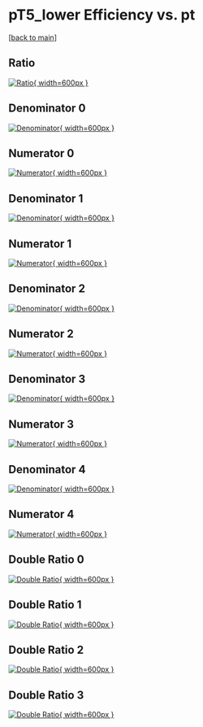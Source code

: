 # pT5_lower Efficiency vs. pt

[[back to main](./)]



## Ratio

[![Ratio](../mtv/var/pT5_lower_base_211_1_eff_pt.png){ width=600px }](../mtv/var/pT5_lower_base_211_1_eff_pt.pdf)

## Denominator 0

[![Denominator](../mtv/den/pT5_lower_base_211_1_eff_pt_den0.png){ width=600px }](../mtv/den/pT5_lower_base_211_1_eff_pt_den0.pdf)

## Numerator 0

[![Numerator](../mtv/num/pT5_lower_base_211_1_eff_pt_num0.png){ width=600px }](../mtv/num/pT5_lower_base_211_1_eff_pt_num0.pdf)

## Denominator 1

[![Denominator](../mtv/den/pT5_lower_base_211_1_eff_pt_den1.png){ width=600px }](../mtv/den/pT5_lower_base_211_1_eff_pt_den1.pdf)

## Numerator 1

[![Numerator](../mtv/num/pT5_lower_base_211_1_eff_pt_num1.png){ width=600px }](../mtv/num/pT5_lower_base_211_1_eff_pt_num1.pdf)

## Denominator 2

[![Denominator](../mtv/den/pT5_lower_base_211_1_eff_pt_den2.png){ width=600px }](../mtv/den/pT5_lower_base_211_1_eff_pt_den2.pdf)

## Numerator 2

[![Numerator](../mtv/num/pT5_lower_base_211_1_eff_pt_num2.png){ width=600px }](../mtv/num/pT5_lower_base_211_1_eff_pt_num2.pdf)

## Denominator 3

[![Denominator](../mtv/den/pT5_lower_base_211_1_eff_pt_den3.png){ width=600px }](../mtv/den/pT5_lower_base_211_1_eff_pt_den3.pdf)

## Numerator 3

[![Numerator](../mtv/num/pT5_lower_base_211_1_eff_pt_num3.png){ width=600px }](../mtv/num/pT5_lower_base_211_1_eff_pt_num3.pdf)

## Denominator 4

[![Denominator](../mtv/den/pT5_lower_base_211_1_eff_pt_den4.png){ width=600px }](../mtv/den/pT5_lower_base_211_1_eff_pt_den4.pdf)

## Numerator 4

[![Numerator](../mtv/num/pT5_lower_base_211_1_eff_pt_num4.png){ width=600px }](../mtv/num/pT5_lower_base_211_1_eff_pt_num4.pdf)

## Double Ratio 0

[![Double Ratio](../mtv/ratio/pT5_lower_base_211_1_eff_pt_ratio0.png){ width=600px }](../mtv/ratio/pT5_lower_base_211_1_eff_pt_ratio0.pdf)

## Double Ratio 1

[![Double Ratio](../mtv/ratio/pT5_lower_base_211_1_eff_pt_ratio1.png){ width=600px }](../mtv/ratio/pT5_lower_base_211_1_eff_pt_ratio1.pdf)

## Double Ratio 2

[![Double Ratio](../mtv/ratio/pT5_lower_base_211_1_eff_pt_ratio2.png){ width=600px }](../mtv/ratio/pT5_lower_base_211_1_eff_pt_ratio2.pdf)

## Double Ratio 3

[![Double Ratio](../mtv/ratio/pT5_lower_base_211_1_eff_pt_ratio3.png){ width=600px }](../mtv/ratio/pT5_lower_base_211_1_eff_pt_ratio3.pdf)

